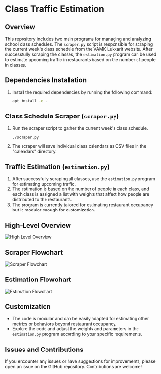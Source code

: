 # Class Traffic Estimation

## Overview
This repository includes two main programs for managing and analyzing school class schedules. The `scraper.py` script is responsible for scraping the current week's class schedule from the VAMK Lukkarit website. After successfully scraping the classes, the `estimation.py` program can be used to estimate upcoming traffic in restaurants based on the number of people in classes.

## Dependencies Installation
1. Install the required dependencies by running the following command:
    ```bash
    apt install -e .
    ```

## Class Schedule Scraper (`scraper.py`)
1. Run the scraper script to gather the current week's class schedule.
    ```bash
    ./scraper.py
    ```
2. The scraper will save individual class calendars as CSV files in the "calendars" directory.

## Traffic Estimation (`estimation.py`)
1. After successfully scraping all classes, use the `estimation.py` program for estimating upcoming traffic.
2. The estimation is based on the number of people in each class, and each class is assigned a list with weights that affect how people are distributed to the restaurants.
3. The program is currently tailored for estimating restaurant occupancy but is modular enough for customization.

## High-Level Overview
![High Level Overview](https://github.com/LauriAlanen/SchoolTrafficEstimation/assets/80245457/51435b5e-3c70-4c90-8811-92012ad36290)

## Scraper Flowchart
![Scraper Flowchart](https://github.com/LauriAlanen/SchoolTrafficEstimation/assets/80245457/d51bb3e1-3163-4bfe-a33b-fdd3e932b158)

## Estimation Flowchart
![Estimation Flowchart](https://github.com/LauriAlanen/SchoolTrafficEstimation/assets/80245457/dfb80e63-fb2d-46e1-8ca6-bbfc41990d27)

## Customization
- The code is modular and can be easily adapted for estimating other metrics or behaviors beyond restaurant occupancy.
- Explore the code and adjust the weights and parameters in the `estimation.py` program according to your specific requirements.

## Issues and Contributions
If you encounter any issues or have suggestions for improvements, please open an issue on the GitHub repository. Contributions are welcome!
